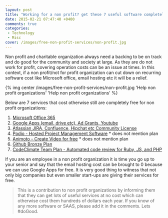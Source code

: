 ```yaml
---
layout: post
title: "Working for a non profit? get these 7 useful software completely free"
date: 2015-02-21 07:47:40 +0400
comments: true
categories:
 - Technology
 - Misc
cover: /images/free-non-profit-services/non-profit.jpg
---
```


Non profit and charitable organization always need a backing to be on track and do good for the community and society
at large. As they are do not work for profit, covering operation costs can be an issue at times. In this context, if a
non profit/not for profit organization can cut down on recurring software cost like Microsoft office, email hosting
etc it will be a relief. 

{% img center /images/free-non-profit-services/non-profit.jpg 'Help non profit organizations' 'Help non profit organizations' %}

Below are 7 services that cost otherwise still are completely free for non profit organizations:
<!-- more -->

1. [Microsoft Office 365](http://www.microsoft.com/about/corporatecitizenship/en-us/office365-for-nonprofits/)
1. [Google Apps (email, drive etc), Ad Grants, Youtube](http://www.google.com/nonprofits/products/)
1. [Atlassian JIRA, Confluence, Hipchat etc Community License](https://www.atlassian.com/software/views/community-license-request)
1. [Podio - Hosted Project Management Software](https://podio.com/webforms/149199/4201) * does not mention plan
1. [Animoto - Create Video for free](https://animoto.com/cause) * does not mention plan
1. [Github Bronze Plan](https://github.com/nonprofit)
1. [CodeClimate Team Plan - Automated code review for Ruby, JS, and PHP](https://codeclimate.com/nonprofit)

If you are an employee in a non profit organization it is time you go up to your senior and say that the email hosting
cost can be brought to 0 because we can use Google Apps for free. It is very good thing to witness that not only big
companies but even smaller start-ups are giving their services for free.
  
> This is a contribution to non profit organizations by informing them that they can get lots of useful services at no
> cost which can otherwise cost them hundreds of dollars each year. If you know of any more software or SAAS, please
> add it in the comments. Lets #doGood.